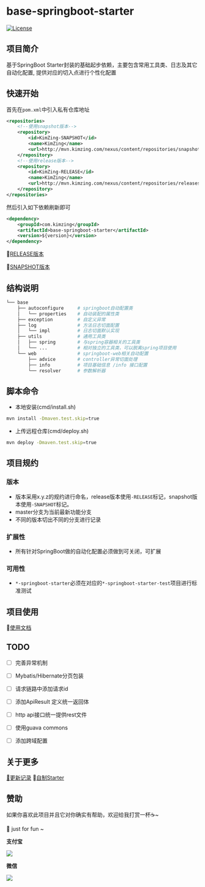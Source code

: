 # base-springboot-starter

[![License](https://img.shields.io/badge/License-Apache%202.0-blue.svg?label=license)](https://github.com/KimZing/base-springboot-starter/blob/master/LICENSE)

## 项目简介

基于SpringBoot Starter封装的基础起步依赖，主要包含常用工具类、日志及其它自动化配置, 提供对应的切入点进行个性化配置



## 快速开始

首先在`pom.xml`中引入私有仓库地址

```xml
<repositories>
    <!--使用snapshot版本-->
    <repository>
        <id>KimZing-SNAPSHOT</id>
        <name>KimZing</name>
        <url>http://mvn.kimzing.com/nexus/content/repositories/snapshots/</url>
    </repository>
    <!--使用release版本-->
    <repository>
        <id>KimZing-RELEASE</id>
        <name>KimZing</name>
        <url>http://mvn.kimzing.com/nexus/content/repositories/releases/</url>
    </repository>
</repositories>
```

然后引入如下依赖刷新即可

```xml
<dependency>
    <groupId>com.kimzing</groupId>
    <artifactId>base-springboot-starter</artifactId>
    <version>${version}</version>
</dependency>
```

:eyes:[RELEASE版本](http://mvn.kimzing.com/nexus/content/repositories/releases/com/kimzing/base-springboot-starter/)  

:eyes:[SNAPSHOT版本](http://mvn.kimzing.com/nexus/content/repositories/snapshots/com/kimzing/base-springboot-starter/)



## 结构说明

```bash
└── base
    ├── autoconfigure     # springboot自动配置类
    │   └── properties    # 自动装配的属性类
    ├── exception         # 自定义异常
    ├── log               # 方法日志切面配置
    │   └── impl          # 日志切面默认实现
    ├── utils             # 通用工具类
    │   ├── spring        # 与spring容器相关的工具类
    │   └── ...           # 相对独立的工具类，可以脱离spring项目使用
    └── web               # springboot-web相关自动配置
        ├── advice        # controller异常切面处理
        ├── info          # 项目基础信息 /info 接口配置
        └── resolver      # 参数解析器
```

## 脚本命令

- 本地安装(cmd/install.sh)

```bash
mvn install -Dmaven.test.skip=true
```

- 上传远程仓库(cmd/deploy.sh)

```bash
mvn deploy -Dmaven.test.skip=true
```

## 项目规约

### 版本

* 版本采用x.y.z的规约进行命名，release版本使用`-RELEASE`标记，snapshot版本使用`-SNAPSHOT`标记。
* master分支为当前最新功能分支
* 不同的版本切出不同的分支进行记录

### 扩展性

* 所有针对SpringBoot做的自动化配置必须做到可关闭，可扩展

### 可用性

* `*-springboot-starter`必须在对应的`*-springboot-starter-test`项目进行标准测试

## 项目使用

:green_book:[使用文档](doc/learn.md)

## TODO

- [ ] 完善异常机制
- [ ] Mybatis/Hibernate分页包装
- [ ] 请求链路中添加请求id
- [ ] 添加ApiResult 定义统一返回体
- [ ] http api接口统一提供rest文件
- [ ] 使用guava  commons
- [ ] 添加跨域配置


## 关于更多

[:bus:更新记录](CHANGELOG.md)  :bus:[自制Starter](doc/make-starter.md)

## 赞助

如果你喜欢此项目并且它对你确实有帮助，欢迎给我打赏一杯:coffee:~ 

:chicken: just for fun ~

**支付宝**

![](http://images.kimzing.com/images/1.png?x-oss-process=style/resize)

**微信**

![](http://images.kimzing.com/images/2.png?x-oss-process=style/resize)
